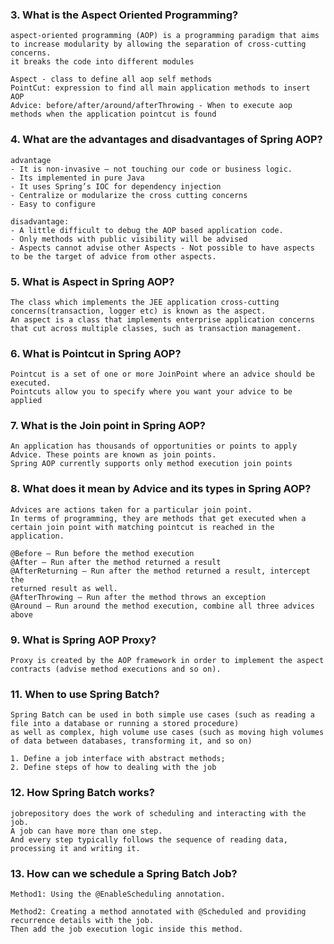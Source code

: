 ### 3. What is the Aspect Oriented Programming?
```
aspect-oriented programming (AOP) is a programming paradigm that aims to increase modularity by allowing the separation of cross-cutting concerns.
it breaks the code into different modules

Aspect - class to define all aop self methods
PointCut: expression to find all main application methods to insert AOP
Advice: before/after/around/afterThrowing - When to execute aop methods when the application pointcut is found
```

### 4. What are the advantages and disadvantages of Spring AOP?
```
advantage
- It is non-invasive – not touching our code or business logic. 
- Its implemented in pure Java
- It uses Spring’s IOC for dependency injection
- Centralize or modularize the cross cutting concerns 
- Easy to configure

disadvantage:
- A little difficult to debug the AOP based application code.
- Only methods with public visibility will be advised
- Aspects cannot advise other Aspects - Not possible to have aspects to be the target of advice from other aspects.
```

### 5. What is Aspect in Spring AOP?
```
The class which implements the JEE application cross-cutting concerns(transaction, logger etc) is known as the aspect.
An aspect is a class that implements enterprise application concerns that cut across multiple classes, such as transaction management.
```

### 6. What is Pointcut in Spring AOP?
```
Pointcut is a set of one or more JoinPoint where an advice should be executed. 
Pointcuts allow you to specify where you want your advice to be applied
```

### 7. What is the Join point in Spring AOP?
```
An application has thousands of opportunities or points to apply Advice. These points are known as join points.
Spring AOP currently supports only method execution join points
```

### 8. What does it mean by Advice and its types in Spring AOP?
```
Advices are actions taken for a particular join point. 
In terms of programming, they are methods that get executed when a certain join point with matching pointcut is reached in the application.

@Before – Run before the method execution
@After – Run after the method returned a result
@AfterReturning – Run after the method returned a result, intercept the 
returned result as well.
@AfterThrowing – Run after the method throws an exception
@Around – Run around the method execution, combine all three advices above
```

### 9. What is Spring AOP Proxy?
```
Proxy is created by the AOP framework in order to implement the aspect contracts (advise method executions and so on).
```

### 11. When to use Spring Batch?
```
Spring Batch can be used in both simple use cases (such as reading a file into a database or running a stored procedure) 
as well as complex, high volume use cases (such as moving high volumes of data between databases, transforming it, and so on)

1. Define a job interface with abstract methods;
2. Define steps of how to dealing with the job
```

### 12. How Spring Batch works?
```
jobrepository does the work of scheduling and interacting with the job. 
A job can have more than one step. 
And every step typically follows the sequence of reading data, processing it and writing it.
```

### 13. How can we schedule a Spring Batch Job?
```
Method1: Using the @EnableScheduling annotation.

Method2: Creating a method annotated with @Scheduled and providing recurrence details with the job. 
Then add the job execution logic inside this method.
```
